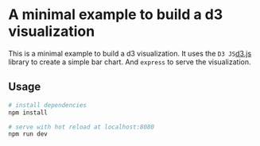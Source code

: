 # A minimal example to build a d3 visualization

This is a minimal example to build a d3 visualization. It uses the `D3 JS`[d3.js](https://d3js.org/) library to create a simple bar chart. And `express` to serve the visualization.

## Usage

``` bash
# install dependencies
npm install

# serve with hot reload at localhost:8080
npm run dev
```

